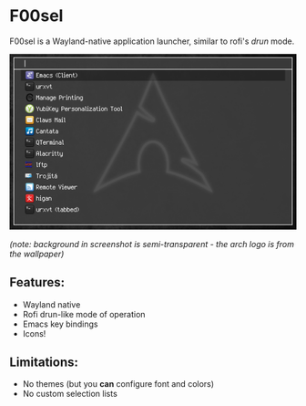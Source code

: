 # F00sel

F00sel is a Wayland-native application launcher, similar to rofi's
_drun_ mode.

![Screenshot](doc/screenshot.png)

_(note: background in screenshot is semi-transparent - the arch logo
is from the wallpaper)_


## Features:

- Wayland native
- Rofi drun-like mode of operation
- Emacs key bindings
- Icons!


## Limitations:

- No themes (but you **can** configure font and colors)
- No custom selection lists
